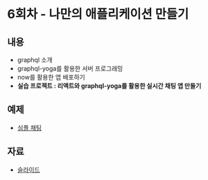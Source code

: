 # 6회차 - 나만의 애플리케이션 만들기

## 내용

- graphql 소개
- graphql-yoga를 활용한 서버 프로그래밍
- now를 활용한 앱 배포하기
- **실습 프로젝트 : 리액트와 graphql-yoga를 활용한 실시간 채팅 앱 만들기**

## 예제

- [심플 채팅](./simple-chat/README.md)

## 자료

- [슬라이드](./06-creating-personal-application.pdf)